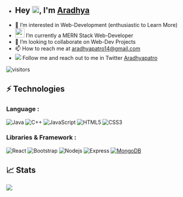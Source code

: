 - ## Hey <img src="https://github.com/TheDudeThatCode/TheDudeThatCode/blob/master/Assets/Hi.gif" width="19px">, I'm [Aradhya](https://Aradhyapatro.github.io)
- 👀 I’m interested in Web-Development (enthusiastic to Learn More)
- <img src="https://github.com/TheDudeThatCode/TheDudeThatCode/blob/master/Assets/Developer.gif" width="25px"> I’m currently a MERN Stack Web-Developer 
- 💞️ I’m looking to collaborate on Web-Dev Projects
- 📫 How to reach me at aradhyapatro14@gmail.com
- <img src="https://img.icons8.com/color/24/000000/twitter--v2.png" /> Follow me and reach out to me in Twitter <a href="https://twitter.com/GeekyAradhya">  Aradhyapatro</a>

<!---
Aradhyapatro/Aradhyapatro is a ✨ special ✨ repository because its `README.md` (this file) appears on your GitHub profile.
You can click the Preview link to take a look at your changes.
--->

![visitors](https://visitor-badge.laobi.icu/badge?page_id=Aradhyapatro)

## ⚡ Technologies

### Language :
![Java](https://img.shields.io/badge/-java-00599C?style=flat-square&logo=java)
![C++](https://img.shields.io/badge/-C++-E34A86?style=flat-square&logo=c)
![JavaScript](https://img.shields.io/badge/-JavaScript-black?style=flat-square&logo=javascript)
![HTML5](https://img.shields.io/badge/-HTML5-E34F26?style=flat-square&logo=html5&logoColor=white)
![CSS3](https://img.shields.io/badge/-CSS3-1572B6?style=flat-square&logo=css3)

### Libraries & Framework :

![React](https://img.shields.io/badge/-React-black?style=flat-square&logo=react)
![Bootstrap](https://img.shields.io/badge/-Bootstrap-563D7C?style=flat-square&logo=bootstrap)
![Nodejs](https://img.shields.io/badge/-Nodejs-black?style=flat-square&logo=Node.js)
![Express](https://img.shields.io/badge/-Express-yellowgreen)
<a href="#"><img alt="MongoDB" src ="https://img.shields.io/badge/MongoDB-%234ea94b.svg?logo=mongodb&logoColor=white"></a>

## 📈 Stats

<img 
   src="https://github-readme-stats.vercel.app/api?username=Aradhyapatro&show_icons=true&theme=tokyonight" 
/>
